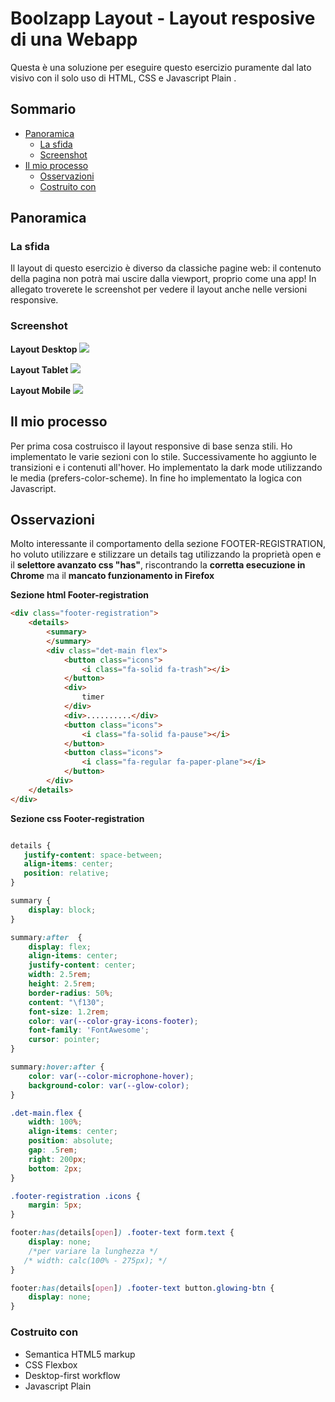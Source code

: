 # Boolzapp Layout - Layout resposive di una Webapp

Questa è una soluzione per eseguire questo esercizio puramente dal lato visivo con il solo uso di HTML, CSS e Javascript Plain .

## Sommario

- [Panoramica](#Panoramica)
  - [La sfida](#La-sfida)
  - [Screenshot](#screenshot)
- [Il mio processo](#il-mio-processo)
  - [Osservazioni](#osservazioni)
  - [Costruito con](#costruito-con)
  

## Panoramica

### La sfida

Il layout di questo esercizio è diverso da classiche pagine web: il contenuto della pagina non potrà mai uscire dalla viewport, proprio come una app!
In allegato troverete le screenshot per vedere il layout anche nelle versioni responsive.

### Screenshot

**Layout Desktop**
![](design/screenshot-991.png)


**Layout Tablet**
![](design/screenshot-540.png)


**Layout Mobile**
![](design/screenshot.png)


## Il mio processo
Per prima cosa costruisco il layout responsive di base senza stili.
Ho implementato le varie sezioni con lo stile. 
Successivamente ho aggiunto le transizioni e i contenuti all'hover.
Ho implementato la dark mode utilizzando le media (prefers-color-scheme).
In fine ho implementato la logica con Javascript.

## Osservazioni
Molto interessante il comportamento della sezione FOOTER-REGISTRATION, ho voluto utilizzare e stilizzare un details tag utilizzando la proprietà open e il **selettore avanzato css "has"**, riscontrando la **corretta esecuzione in Chrome** ma il **mancato funzionamento in Firefox**

**Sezione html Footer-registration**
```html
<div class="footer-registration">
    <details>
        <summary>
        </summary>
        <div class="det-main flex">
            <button class="icons">
                <i class="fa-solid fa-trash"></i>
            </button>
            <div>
                timer 
            </div>
            <div>..........</div>
            <button class="icons">
                <i class="fa-solid fa-pause"></i>
            </button>
            <button class="icons">
                <i class="fa-regular fa-paper-plane"></i>
            </button>
        </div>
    </details>
</div>
```

**Sezione css Footer-registration**
```css

details {
   justify-content: space-between;
   align-items: center;
   position: relative;
}

summary {
    display: block;
}

summary:after  {
    display: flex;
    align-items: center;
    justify-content: center;
    width: 2.5rem;
    height: 2.5rem;
    border-radius: 50%;
    content: "\f130";
    font-size: 1.2rem;
    color: var(--color-gray-icons-footer);
    font-family: 'FontAwesome';
    cursor: pointer;
}

summary:hover:after { 
    color: var(--color-microphone-hover);
    background-color: var(--glow-color);
}

.det-main.flex {  
    width: 100%;
    align-items: center;
    position: absolute;
    gap: .5rem;
    right: 200px;
    bottom: 2px;
}

.footer-registration .icons {
    margin: 5px;
}

footer:has(details[open]) .footer-text form.text {
    display: none;
    /*per variare la lunghezza */
   /* width: calc(100% - 275px); */
}

footer:has(details[open]) .footer-text button.glowing-btn {
    display: none;
}
```

### Costruito con

- Semantica HTML5 markup
- CSS Flexbox
- Desktop-first workflow
- Javascript Plain
